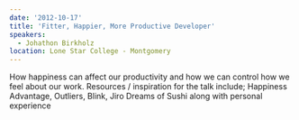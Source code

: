 ```yaml
---
date: '2012-10-17'
title: 'Fitter, Happier, More Productive Developer'
speakers:
  - Johathon Birkholz
location: Lone Star College - Montgomery
---
```

How happiness can affect our productivity and how we can control how we feel about our work. Resources / inspiration for the talk include; Happiness Advantage, Outliers, Blink, Jiro Dreams of Sushi along with personal experience